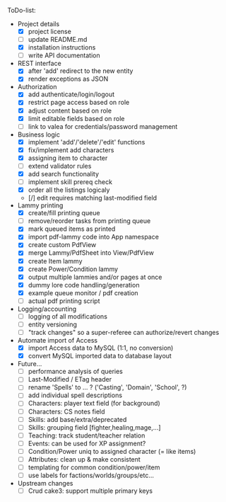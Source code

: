 ToDo-list:
 - Project details
   - [x] project license
   - [ ] update README.md
   - [x] installation instructions
   - [ ] write API documentation
 - REST interface
   - [x] after 'add' redirect to the new entity
   - [x] render exceptions as JSON
 - Authorization
   - [x] add authenticate/login/logout
   - [x] restrict page access based on role
   - [x] adjust content based on role
   - [x] limit editable fields based on role
   - [ ] link to valea for credentials/password management
 - Business logic
   - [x] implement 'add'/'delete'/'edit' functions
   - [x] fix/implement add characters
   - [x] assigning item to character
   - [ ] extend validator rules
   - [x] add search functionality
   - [ ] implement skill prereq check
   - [x] order all the listings logicaly
   - [/] edit requires matching last-modified field
 - Lammy printing
   - [x] create/fill printing queue
   - [ ] remove/reorder tasks from printing queue
   - [x] mark queued items as printed
   - [x] import pdf-lammy code into App namespace
   - [x] create custom PdfView
   - [x] merge Lammy/PdfSheet into View/PdfView
   - [x] create Item lammy
   - [x] create Power/Condition lammy
   - [x] output multiple lammies and/or pages at once
   - [x] dummy lore code handling/generation
   - [x] example queue monitor / pdf creation
   - [ ] actual pdf printing script
 - Logging/accounting
   - [ ] logging of all modifications
   - [ ] entity versioning
   - [ ] "track changes" so a super-referee can authorize/revert changes
 - Automate import of Access
   - [x] import Access data to MySQL (1:1, no conversion)
   - [x] convert MySQL imported data to database layout
 - Future...
   - [ ] performance analysis of queries
   - [ ] Last-Modified / ETag header
   - [ ] rename 'Spells' to ... ? ('Casting', 'Domain', 'School', ?)
   - [ ] add individual spell descriptions
   - [ ] Characters: player text field (for background)
   - [ ] Characters: CS notes field
   - [ ] Skills: add base/extra/deprecated
   - [ ] Skills: grouping field [fighter,healing,mage,...]
   - [ ] Teaching: track student/teacher relation
   - [ ] Events: can be used for XP assignment?
   - [ ] Condition/Power uniq to assigned character (= like items)
   - [ ] Attributes: clean up & make consistent
   - [ ] templating for common condition/power/item
   - [ ] use labels for factions/worlds/groups/etc...
 - Upstream changes
   - [ ] Crud cake3: support multiple primary keys
